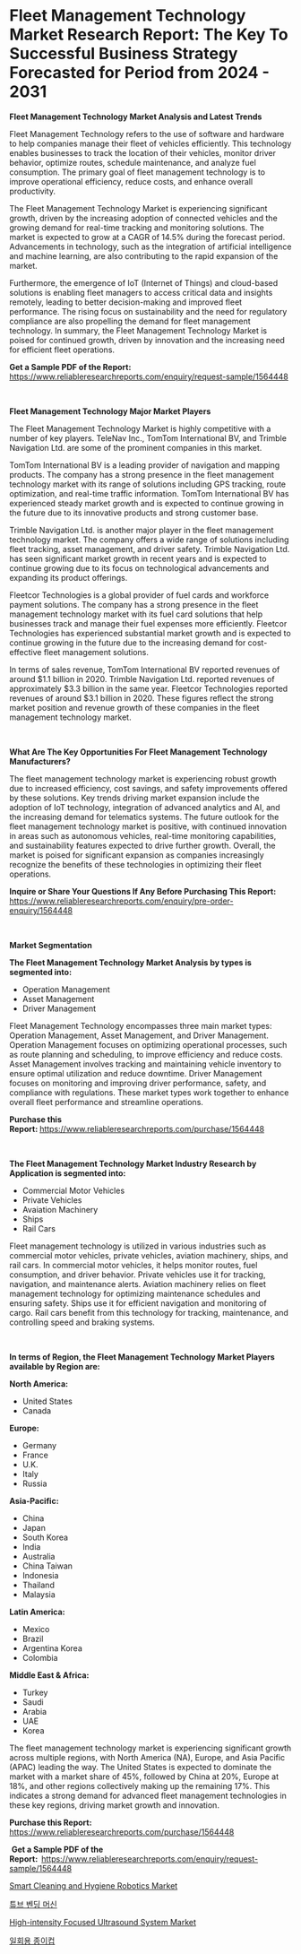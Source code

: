 <p><h1>Fleet Management Technology Market Research Report: The Key To Successful Business Strategy Forecasted for Period from 2024 - 2031</h1></p><p><strong>Fleet Management Technology Market Analysis and Latest Trends</strong></p>
<p><p>Fleet Management Technology refers to the use of software and hardware to help companies manage their fleet of vehicles efficiently. This technology enables businesses to track the location of their vehicles, monitor driver behavior, optimize routes, schedule maintenance, and analyze fuel consumption. The primary goal of fleet management technology is to improve operational efficiency, reduce costs, and enhance overall productivity.</p><p>The Fleet Management Technology Market is experiencing significant growth, driven by the increasing adoption of connected vehicles and the growing demand for real-time tracking and monitoring solutions. The market is expected to grow at a CAGR of 14.5% during the forecast period. Advancements in technology, such as the integration of artificial intelligence and machine learning, are also contributing to the rapid expansion of the market.</p><p>Furthermore, the emergence of IoT (Internet of Things) and cloud-based solutions is enabling fleet managers to access critical data and insights remotely, leading to better decision-making and improved fleet performance. The rising focus on sustainability and the need for regulatory compliance are also propelling the demand for fleet management technology. In summary, the Fleet Management Technology Market is poised for continued growth, driven by innovation and the increasing need for efficient fleet operations.</p></p>
<p><strong>Get a Sample PDF of the Report:&nbsp;</strong> <a href="https://www.reliableresearchreports.com/enquiry/request-sample/1564448">https://www.reliableresearchreports.com/enquiry/request-sample/1564448</a></p>
<p>&nbsp;</p>
<p><strong>Fleet Management Technology Major Market Players</strong></p>
<p><p>The Fleet Management Technology Market is highly competitive with a number of key players. TeleNav Inc., TomTom International BV, and Trimble Navigation Ltd. are some of the prominent companies in this market. </p><p>TomTom International BV is a leading provider of navigation and mapping products. The company has a strong presence in the fleet management technology market with its range of solutions including GPS tracking, route optimization, and real-time traffic information. TomTom International BV has experienced steady market growth and is expected to continue growing in the future due to its innovative products and strong customer base.</p><p>Trimble Navigation Ltd. is another major player in the fleet management technology market. The company offers a wide range of solutions including fleet tracking, asset management, and driver safety. Trimble Navigation Ltd. has seen significant market growth in recent years and is expected to continue growing due to its focus on technological advancements and expanding its product offerings.</p><p>Fleetcor Technologies is a global provider of fuel cards and workforce payment solutions. The company has a strong presence in the fleet management technology market with its fuel card solutions that help businesses track and manage their fuel expenses more efficiently. Fleetcor Technologies has experienced substantial market growth and is expected to continue growing in the future due to the increasing demand for cost-effective fleet management solutions.</p><p>In terms of sales revenue, TomTom International BV reported revenues of around $1.1 billion in 2020. Trimble Navigation Ltd. reported revenues of approximately $3.3 billion in the same year. Fleetcor Technologies reported revenues of around $3.1 billion in 2020. These figures reflect the strong market position and revenue growth of these companies in the fleet management technology market.</p></p>
<p>&nbsp;</p>
<p><strong>What Are The Key Opportunities For Fleet Management Technology Manufacturers?</strong></p>
<p><p>The fleet management technology market is experiencing robust growth due to increased efficiency, cost savings, and safety improvements offered by these solutions. Key trends driving market expansion include the adoption of IoT technology, integration of advanced analytics and AI, and the increasing demand for telematics systems. The future outlook for the fleet management technology market is positive, with continued innovation in areas such as autonomous vehicles, real-time monitoring capabilities, and sustainability features expected to drive further growth. Overall, the market is poised for significant expansion as companies increasingly recognize the benefits of these technologies in optimizing their fleet operations.</p></p>
<p><strong>Inquire or Share Your Questions If Any Before Purchasing This Report:</strong> <a href="https://www.reliableresearchreports.com/enquiry/pre-order-enquiry/1564448">https://www.reliableresearchreports.com/enquiry/pre-order-enquiry/1564448</a></p>
<p>&nbsp;</p>
<p><strong>Market Segmentation</strong></p>
<p><strong>The Fleet Management Technology Market Analysis by types is segmented into:</strong></p>
<p><ul><li>Operation Management</li><li>Asset Management</li><li>Driver Management</li></ul></p>
<p><p>Fleet Management Technology encompasses three main market types: Operation Management, Asset Management, and Driver Management. Operation Management focuses on optimizing operational processes, such as route planning and scheduling, to improve efficiency and reduce costs. Asset Management involves tracking and maintaining vehicle inventory to ensure optimal utilization and reduce downtime. Driver Management focuses on monitoring and improving driver performance, safety, and compliance with regulations. These market types work together to enhance overall fleet performance and streamline operations.</p></p>
<p><strong>Purchase this Report:&nbsp;</strong><a href="https://www.reliableresearchreports.com/purchase/1564448">https://www.reliableresearchreports.com/purchase/1564448</a></p>
<p>&nbsp;</p>
<p><strong>The Fleet Management Technology Market Industry Research by Application is segmented into:</strong></p>
<p><ul><li>Commercial Motor Vehicles</li><li>Private Vehicles</li><li>Avaiation Machinery</li><li>Ships</li><li>Rail Cars</li></ul></p>
<p><p>Fleet management technology is utilized in various industries such as commercial motor vehicles, private vehicles, aviation machinery, ships, and rail cars. In commercial motor vehicles, it helps monitor routes, fuel consumption, and driver behavior. Private vehicles use it for tracking, navigation, and maintenance alerts. Aviation machinery relies on fleet management technology for optimizing maintenance schedules and ensuring safety. Ships use it for efficient navigation and monitoring of cargo. Rail cars benefit from this technology for tracking, maintenance, and controlling speed and braking systems.</p></p>
<p>&nbsp;</p>
<p><strong>In terms of Region, the Fleet Management Technology Market Players available by Region are:</strong></p>
<p>
    <p> <strong> North America: </strong>
        <ul>
            <li>United States</li>
            <li>Canada</li>
        </ul>
        </p> 
    <p> <strong> Europe: </strong>
        <ul>
            <li>Germany</li>
            <li>France</li>
            <li>U.K.</li>
            <li>Italy</li>
            <li>Russia</li>
        </ul>
        </p> 
    <p> <strong> Asia-Pacific: </strong>
        <ul>
            <li>China</li>
            <li>Japan</li>
            <li>South Korea</li>
            <li>India</li>
            <li>Australia</li>
            <li>China Taiwan</li>
            <li>Indonesia</li>
            <li>Thailand</li>
            <li>Malaysia</li>
        </ul>
        </p> 
    <p> <strong> Latin America: </strong>
        <ul>
            <li>Mexico</li>
            <li>Brazil</li>
            <li>Argentina Korea</li>
            <li>Colombia</li>
        </ul>
        </p> 
    <p> <strong> Middle East & Africa: </strong>
        <ul>
            <li>Turkey</li>
            <li>Saudi</li>
            <li>Arabia</li>
            <li>UAE</li>
            <li>Korea</li>
        </ul>
    </p>
    </p>
<p><p>The fleet management technology market is experiencing significant growth across multiple regions, with North America (NA), Europe, and Asia Pacific (APAC) leading the way. The United States is expected to dominate the market with a market share of 45%, followed by China at 20%, Europe at 18%, and other regions collectively making up the remaining 17%. This indicates a strong demand for advanced fleet management technologies in these key regions, driving market growth and innovation.</p></p>
<p><strong>Purchase this Report: </strong><a href="https://www.reliableresearchreports.com/purchase/1564448">https://www.reliableresearchreports.com/purchase/1564448</a></p>
<p>&nbsp;<strong>Get a Sample PDF of the Report:&nbsp;&nbsp;</strong><a href="https://www.reliableresearchreports.com/enquiry/request-sample/1564448">https://www.reliableresearchreports.com/enquiry/request-sample/1564448</a></p>
<p><strong></strong></p>
<p><p><a href="https://natural-crush-b99.notion.site/Global-Smart-Cleaning-and-Hygiene-Robotics-Market-Size-and-Market-Trends-Insights-and-Projections-f-3a06d86586b144b5901b9ff98f2347d4">Smart Cleaning and Hygiene Robotics Market</a></p><p><a href="https://medium.com/@robandloriedavis/%EA%B4%80%EC%A0%88-%EA%B5%AC%EB%B6%80%EB%A6%AC%EA%B8%B0-%EA%B8%B0%EA%B3%84-%EC%8B%9C%EC%9E%A5-%EC%A0%90%EC%9C%A0%EC%9C%A8-%EC%A7%84%ED%99%94%EC%99%80-%EC%8B%9C%EC%9E%A5-%EC%84%B1%EC%9E%A5-%EB%8F%99%ED%96%A5-2024-2031-c8133670a295">튜브 벤딩 머신</a></p><p><a href="https://view.publitas.com/reportprime-1/high-intensity-focused-ultrasound-system-market-size-market-share-and-global-market-analysis-report-2023-2030/">High-intensity Focused Ultrasound System Market</a></p><p><a href="https://medium.com/@robandloriedavis/%EC%9D%BC%ED%9A%8C%EC%9A%A9-%EC%A2%85%EC%9D%B4%EC%BB%B5-%EC%8B%9C%EC%9E%A5-%EB%8F%99%ED%96%A5-%EC%8B%9C%EC%9E%A5-%EB%8F%99%ED%96%A5-%EC%84%B1%EC%9E%A5-2024%EB%85%84%EB%B6%80%ED%84%B0-2031%EB%85%84%EA%B9%8C%EC%A7%80-%EC%98%88%EC%B8%A1-8186068c3c74">일회용 종이컵</a></p></p>